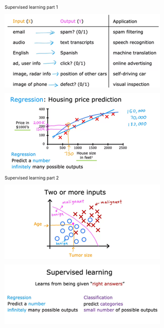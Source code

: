 Supervised learning part 1

![](../images/Supervised%20learning%20part%201.png)


![](../images/Supervised%20learning%20part%201_1.png)


Supervised learning part 2


![](../images/Supervised%20learning%20part%202.png)

![](../images/Supervised%20learning%20part%202_1.png)



